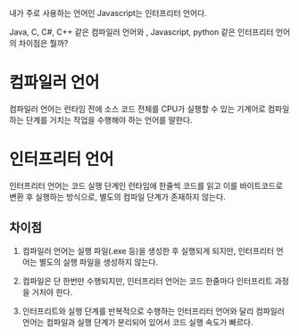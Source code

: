 내가 주로 사용하는 언어인 Javascript는 인터프리터 언어다.

Java, C, C#, C++ 같은 컴파일러 언어와 , Javascript, python 같은 인터프리터 언어의 차이점은 뭘까?


# 컴파일러 언어
컴파일러 언어는 런타임 전에 소스 코드 전체를 CPU가 실행할 수 있는 기계어로 컴파일하는 단계를 거치는 작업을 수행해야 하는 언어를 말한다.

# 인터프리터 언어
인터프리터 언어는 코드 실행 단계인 런타임에 한줄씩 코드를 읽고 이를 바이트코드로 변환 후 실행하는 방식으로, 별도의 컴파일 단계가 존재하지 않는다.


## 차이점

1. 컴파일러 언어는 실행 파일(.exe 등)을 생성한 후 실행되게 되지만, 인터프리터 언어는 별도의 실행 파일을 생성하지 않는다.

2. 컴파일은 단 한번만 수행되지만, 인터프리터 언어는 코드 한줄마다 인터프리트 과정을 거처야 한다.

3. 인터프리트와 실행 단계를 반복적으로 수행하는 인터프리터 언어와 달리 컴파일러 언어는 컴파일과 실행 단계가 분리되어 있어서 코드 실행 속도가 빠르다.
